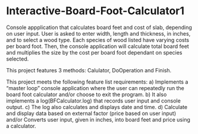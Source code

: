 # Interactive-Board-Foot-Calculator1
Console appplication that calculates board feet and cost of slab, depending on user input.  User is asked to enter width, length and thickness, in inches, and to select a wood type.  Each species of wood listed have varying costs per board foot.  Then, the console application will calculate total board feet and multiplies the size by the cost per board foot dependant on species selected.  

This project features 3 methods: Calulator, DoOperation and Finish.    

This project meets the following feature list requirements: 
a) Implements a “master loop” console application where the user can repeatedly run the board foot calculator and/or choose to exit the program.
b) It also implements a log(BFCalculator.log) that records user input and console output.
c) The log also calculates and displays date and time. 
d) Calculate and display data based on external factor (price based on user input) and/or Converts user input, given in inches, into board feet and price using a calculator.  



